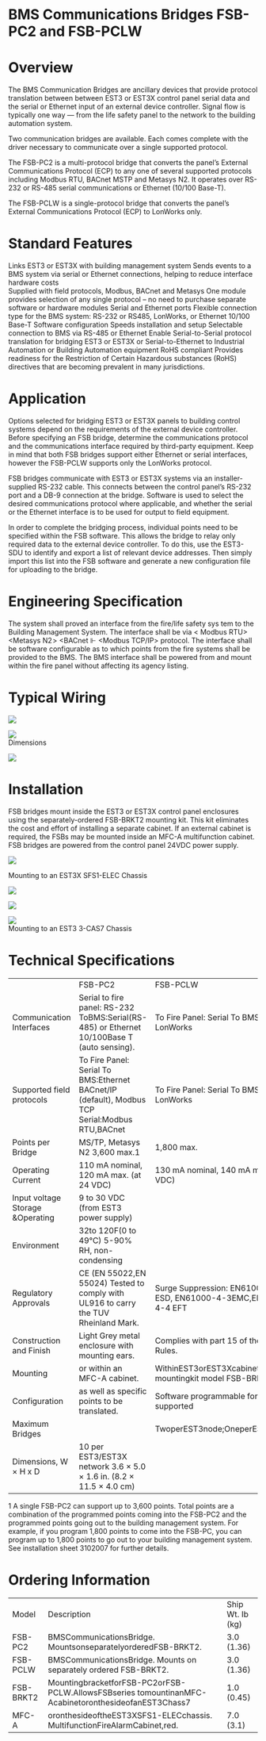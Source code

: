 # BMS Communications Bridges FSB-PC2 and FSB-PCLW  

# Overview  

The BMS Communication Bridges are ancillary devices that provide protocol translation between between EST3 or EST3X control panel serial data and the se­rial or Ethernet input of an external device controller. Signal flow is typically one way — from the life safety panel to the network to the building automation system.  

Two communication bridges are available. Each comes complete with the driver necessary to communicate over a single supported protocol.  

The FSB-PC2 is a multi-protocol bridge that converts the panel’s External Communications Protocol (ECP) to any one of several supported protocols including Modbus RTU, BACnet MSTP and Metasys N2. It operates over RS-232 or RS-485 serial communications or Ethernet (10/100 Base-T).  

The FSB-PCLW is a single-protocol bridge that converts the panel’s External Communications Protocol (ECP) to LonWorks only.  

# Standard Features  

Links EST3 or EST3X with building management system Sends events to a BMS system via serial or Ethernet connections, helping to reduce interface hardware costs   
Supplied with field protocols, Modbus, BACnet and Metasys One module provides selection of any single protocol – no need to purchase separate software or hardware modules Serial and Ethernet ports Flexible connection type for the BMS system: RS-232 or RS485, LonWorks, or Ethernet 10/100 Base-T Software configuration Speeds installation and setup Selectable connection to BMS via RS-485 or Ethernet Enable Serial-to-Serial protocol translation for bridging EST3 or EST3X or Serial-to-Ethernet to Industrial Automation or Building Automation equipment RoHS compliant Provides readiness for the Restriction of Certain Hazardous substances (RoHS) directives that are becoming prevalent in many jurisdictions.  

# Application  

Options selected for bridging EST3 or EST3X panels to building control systems depend on the requirements of the external device controller. Before specifying an FSB bridge, determine the communications protocol and the communications interface required by third-party equipment. Keep in mind that both FSB bridges support either Ethernet or serial interfaces, however the FSB-PCLW supports only the LonWorks protocol.  

FSB bridges communicate with EST3 or EST3X systems via an installer-supplied RS-232 cable. This connects between the control panel’s RS-232 port and a DB-9 connection at the bridge. Software is used to select the desired communications protocol where applicable, and whether the serial or the Ethernet interface is to be used for output to field equipment.  

In order to complete the bridging process, individual points need to be specified within the FSB software. This allows the bridge to relay only required data to the external device controller. To do this, use the EST3-SDU to identify and export a list of relevant device addresses. Then simply import this list into the FSB software and generate a new configuration file for uploading to the bridge.  

# Engineering Specification  

The system shall proved an interface from the fire/life safety sys­ tem to the Building Management System. The interface shall be via $<$ Modbus RTU> <BACnet MSTP> <Metasys $\mathsf{N}2\!>$ <BACnet $\Vdash$ <BACnet Ethernet> <Modbus TCP/IP> <LonWorks> protocol. The interface shall be software configurable as to which points from the fire systems shall be provided to the BMS. The BMS interface shall be powered from and mount within the fire panel without affecting its agency listing.  

# Typical Wiring  

![](images/d9b5c560cc930af654a9ca0789e8f3463b91978e3601da3fd88d0d39ed5631f2.jpg)  

![](images/fe8c2a831c21ecf0df002653efe8c49e49276fb3616d816616d8767580ee1188.jpg)  
Dimensions  

![](images/2e0940076756ebeeceddd19c40e3036c151ceecee4e024e2f599f4c6c3db099d.jpg)  

# Installation  

FSB bridges mount inside the EST3 or EST3X control panel enclosures using the separately-ordered FSB-BRKT2 mounti­ng kit. This kit eliminates the cost and effort of installing a separate cabinet. If an external cabinet is required, the FSBs may be mounted inside an MFC-A multifunction cabinet. FSB bridges are powered from the control panel 24VDC power supply.  

![](images/c823f413a6b93de02cd8e53ac7df1a74c5ae207d4136bc86ffb5d0c15f486b85.jpg)  

Mounting to an EST3X SFS1-ELEC Chassis  

![](images/1234b42780379c5c32c6d77266027778aad19f8704c775040e808b46d4e9b6f1.jpg)  

![](images/17fa8c766824730115c6472be81628f38b09791d51f530fa9078820b5fa4876e.jpg)  

![](images/b849d6c776c80a1650fade9cf3be44562f4d37b6fabb39ec64bdb8ebef86a5b9.jpg)  
Mounting to an EST3 3-CAS7 Chassis  

# Technical Specifications  

<html><body><table><tr><td></td><td>FSB-PC2</td><td>FSB-PCLW</td></tr><tr><td>Communication Interfaces</td><td>Serial to fire panel: RS-232 ToBMS:Serial(RS-485) or Ethernet 10/100Base T (auto sensing).</td><td>To Fire Panel: Serial To BMS -FTT-10 LonWorks</td></tr><tr><td>Supported field protocols</td><td>To Fire Panel: Serial To BMS:Ethernet BACnet/IP (default), Modbus TCP Serial:Modbus RTU,BACnet</td><td>To Fire Panel: Serial To BMS: LonWorks</td></tr><tr><td>Points per Bridge</td><td>MS/TP, Metasys N2 3,600 max.1</td><td>1,800 max.</td></tr><tr><td>Operating Current</td><td>110 mA nominal, 120 mA max. (at 24 VDC)</td><td>130 mA nominal, 140 mA max. (at 24 VDC)</td></tr><tr><td>Input voltage Storage &Operating</td><td>9 to 30 VDC (from EST3 power supply)</td><td></td></tr><tr><td>Environment</td><td>32to 120F(0 to 49°C) 5-90% RH, non-condensing</td><td></td></tr><tr><td>Regulatory Approvals</td><td>CE (EN 55022,EN 55024) Tested to comply with UL916 to carry the TUV Rheinland Mark.</td><td>Surge Suppression: EN61000-4-2 ESD, EN61000-4-3EMC,EN61000-4-4 EFT</td></tr><tr><td>Construction and Finish</td><td>Light Grey metal enclosure with mounting ears.</td><td>Complies with part 15 of the FCC Rules.</td></tr><tr><td>Mounting</td><td>or within an MFC-A cabinet.</td><td>WithinEST3orEST3Xcabinet using mountingkit model FSB-BRKT2</td></tr><tr><td>Configuration</td><td>as well as specific points to be translated.</td><td>Software programmable for protocol supported</td></tr><tr><td>Maximum Bridges</td><td></td><td>TwoperEST3node;OneperEST3Xnode;</td></tr><tr><td>Dimensions, W × H x D</td><td>10 per EST3/EST3X network 3.6 × 5.0 × 1.6 in. (8.2 × 11.5 × 4.0 cm)</td><td></td></tr></table></body></html>

1 A single FSB-PC2 can support up to 3,600 points. Total points are a combination of the programmed points coming into the FSB-PC2 and the programmed points going out to the building management system. For example, if you program 1,800 points to come into the FSB-PC, you can program up to 1,800 points to go out to your building management system. See installation sheet 3102007 for further details.  

# Ordering Information  

<html><body><table><tr><td>Model</td><td>Description</td><td>Ship Wt. Ib (kg)</td></tr><tr><td>FSB-PC2</td><td>BMSCommunicationsBridge. MountsonseparatelyorderedFSB-BRKT2.</td><td>3.0 (1.36)</td></tr><tr><td>FSB-PCLW</td><td>BMSCommunicationsBridge. Mounts on separately ordered FSB-BRKT2.</td><td>3.0 (1.36)</td></tr><tr><td>FSB-BRKT2</td><td>MountingbracketforFSB-PC2orFSB-PCLW.AllowsFSBseries tomountinanMFC-AcabinetoronthesideofanEST3Chass7</td><td>1.0 (0.45)</td></tr><tr><td>MFC-A</td><td>oronthesideoftheEST3XSFS1-ELECchassis. MultifunctionFireAlarmCabinet,red.</td><td>7.0 (3.1)</td></tr></table></body></html>  